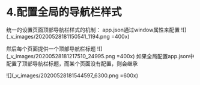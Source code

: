 # 4.配置全局的导航栏样式
统一的设置页面顶部导航栏样式的机制：
app.json通过window属性来配置
![](_v_images/20200528181150541_1194.png =400x)

然后每个页面提供一个顶部导航栏标题
![](_v_images/20200528181217510_24995.png =400x)
如果全局配置app.json中配置了顶部导航栏标题，而某个页面没有配置，则会继承

![](_v_images/20200528181544597_6300.png =600x)
